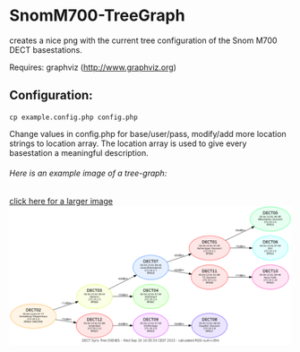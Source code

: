 # SnomM700-TreeGraph
creates a nice png with the current tree configuration of the Snom M700 DECT basestations.

Requires: graphviz (http://www.graphviz.org)

Configuration:
--------------

    cp example.config.php config.php


Change values in config.php for base/user/pass, modify/add more location strings to location array.
The location array is used to give every basestation a meaningful description.

###### Here is an example image of a tree-graph:
[click here for a larger image](https://raw.githubusercontent.com/saschaludwig/SnomM700-TreeGraph/master/example.png)
![Example graph](example.png)
